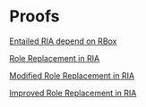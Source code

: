 # Proofs

[Entailed RIA depend on RBox](Proofs%20b979b60e711c426d8787f0b1a95caaa5/Entailed%20RIA%20depend%20on%20RBox.md)

[Role Replacement in RIA](Proofs%20b979b60e711c426d8787f0b1a95caaa5/Role%20Replacement%20in%20RIA.md)

[Modified Role Replacement in RIA](Proofs%20b979b60e711c426d8787f0b1a95caaa5/Modified%20Role%20Replacement%20in%20RIA.md)

[Improved Role Replacement in RIA](Proofs%20b979b60e711c426d8787f0b1a95caaa5/Improved%20Role%20Replacement%20in%20RIA.md)
